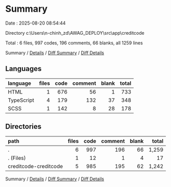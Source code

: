 # Summary

Date : 2025-08-20 08:54:44

Directory c:\\Users\\n-chinh_zd\\AWAG_DEPLOY\\src\\app\\creditcode

Total : 6 files,  997 codes, 196 comments, 66 blanks, all 1259 lines

Summary / [Details](details.md) / [Diff Summary](diff.md) / [Diff Details](diff-details.md)

## Languages
| language | files | code | comment | blank | total |
| :--- | ---: | ---: | ---: | ---: | ---: |
| HTML | 1 | 676 | 56 | 1 | 733 |
| TypeScript | 4 | 179 | 132 | 37 | 348 |
| SCSS | 1 | 142 | 8 | 28 | 178 |

## Directories
| path | files | code | comment | blank | total |
| :--- | ---: | ---: | ---: | ---: | ---: |
| . | 6 | 997 | 196 | 66 | 1,259 |
| . (Files) | 1 | 12 | 1 | 4 | 17 |
| creditcode-creditcode | 5 | 985 | 195 | 62 | 1,242 |

Summary / [Details](details.md) / [Diff Summary](diff.md) / [Diff Details](diff-details.md)